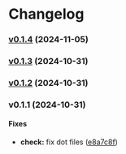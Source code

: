# Changelog

### [v0.1.4](https://github.com/trinhminhtriet/gitcoco/compare/v0.1.3...0.1.4) (2024-11-05)

### [v0.1.3](https://github.com/trinhminhtriet/gitcoco/compare/v0.1.2...v0.1.3) (2024-10-31)

### [v0.1.2](https://github.com/trinhminhtriet/gitcoco/compare/v0.1.1...v0.1.2) (2024-10-31)

### v0.1.1 (2024-10-31)

#### Fixes

* **check:** fix dot files
([e8a7c8f](https://github.com/trinhminhtriet/gitcoco/commit/e8a7c8fd9351a732d59780f0ee00743818f7f13c))
